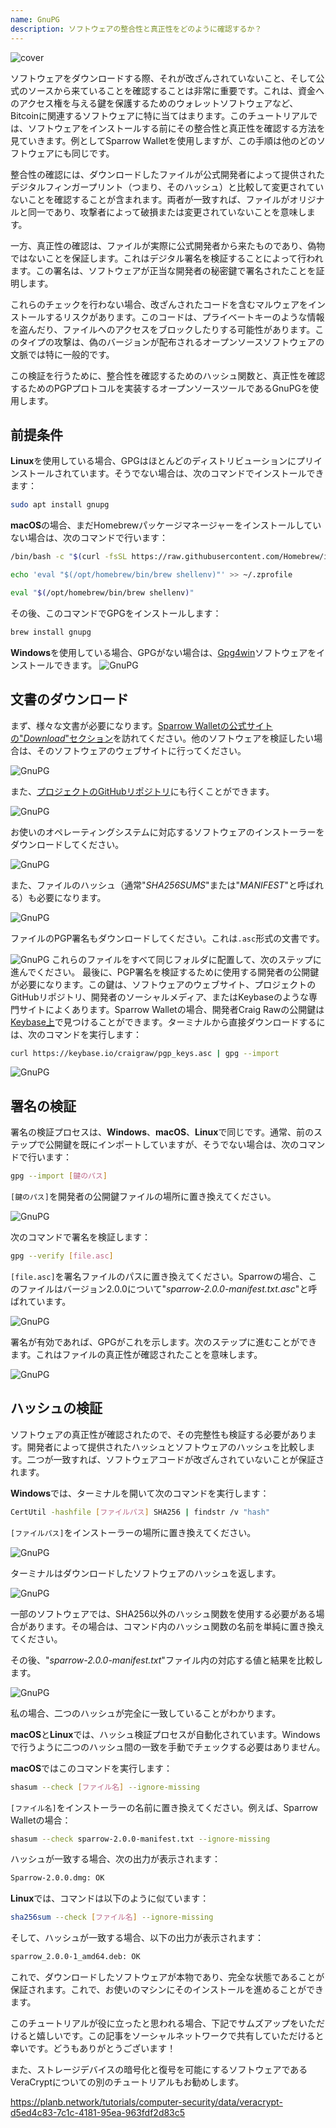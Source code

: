 ```yaml
---
name: GnuPG
description: ソフトウェアの整合性と真正性をどのように確認するか？
---
```

![cover](assets/cover.webp)

ソフトウェアをダウンロードする際、それが改ざんされていないこと、そして公式のソースから来ていることを確認することは非常に重要です。これは、資金へのアクセス権を与える鍵を保護するためのウォレットソフトウェアなど、Bitcoinに関連するソフトウェアに特に当てはまります。このチュートリアルでは、ソフトウェアをインストールする前にその整合性と真正性を確認する方法を見ていきます。例としてSparrow Walletを使用しますが、この手順は他のどのソフトウェアにも同じです。

整合性の確認には、ダウンロードしたファイルが公式開発者によって提供されたデジタルフィンガープリント（つまり、そのハッシュ）と比較して変更されていないことを確認することが含まれます。両者が一致すれば、ファイルがオリジナルと同一であり、攻撃者によって破損または変更されていないことを意味します。

一方、真正性の確認は、ファイルが実際に公式開発者から来たものであり、偽物ではないことを保証します。これはデジタル署名を検証することによって行われます。この署名は、ソフトウェアが正当な開発者の秘密鍵で署名されたことを証明します。

これらのチェックを行わない場合、改ざんされたコードを含むマルウェアをインストールするリスクがあります。このコードは、プライベートキーのような情報を盗んだり、ファイルへのアクセスをブロックしたりする可能性があります。このタイプの攻撃は、偽のバージョンが配布されるオープンソースソフトウェアの文脈では特に一般的です。

この検証を行うために、整合性を確認するためのハッシュ関数と、真正性を確認するためのPGPプロトコルを実装するオープンソースツールであるGnuPGを使用します。

## 前提条件

**Linux**を使用している場合、GPGはほとんどのディストリビューションにプリインストールされています。そうでない場合は、次のコマンドでインストールできます：

```bash
sudo apt install gnupg
```

**macOS**の場合、まだHomebrewパッケージマネージャーをインストールしていない場合は、次のコマンドで行います：

```bash
/bin/bash -c "$(curl -fsSL https://raw.githubusercontent.com/Homebrew/install/HEAD/install.sh)"
```

```bash
echo 'eval "$(/opt/homebrew/bin/brew shellenv)"' >> ~/.zprofile
```

```bash
eval "$(/opt/homebrew/bin/brew shellenv)"
```

その後、このコマンドでGPGをインストールします：

```bash
brew install gnupg
```
**Windows**を使用している場合、GPGがない場合は、[Gpg4win](https://www.gpg4win.org/)ソフトウェアをインストールできます。
![GnuPG](assets/notext/01.webp)

## 文書のダウンロード

まず、様々な文書が必要になります。[Sparrow Walletの公式サイトの"*Download*"セクション](https://sparrowwallet.com/download/)を訪れてください。他のソフトウェアを検証したい場合は、そのソフトウェアのウェブサイトに行ってください。

![GnuPG](assets/notext/02.webp)

また、[プロジェクトのGitHubリポジトリ](https://github.com/sparrowwallet/sparrow/releases)にも行くことができます。

![GnuPG](assets/notext/03.webp)

お使いのオペレーティングシステムに対応するソフトウェアのインストーラーをダウンロードしてください。

![GnuPG](assets/notext/04.webp)

また、ファイルのハッシュ（通常"*SHA256SUMS*"または"*MANIFEST*"と呼ばれる）も必要になります。

![GnuPG](assets/notext/05.webp)

ファイルのPGP署名もダウンロードしてください。これは`.asc`形式の文書です。

![GnuPG](assets/notext/06.webp)
これらのファイルをすべて同じフォルダに配置して、次のステップに進んでください。
最後に、PGP署名を検証するために使用する開発者の公開鍵が必要になります。この鍵は、ソフトウェアのウェブサイト、プロジェクトのGitHubリポジトリ、開発者のソーシャルメディア、またはKeybaseのような専門サイトによくあります。Sparrow Walletの場合、開発者Craig Rawの公開鍵は[Keybase上](https://keybase.io/craigraw)で見つけることができます。ターミナルから直接ダウンロードするには、次のコマンドを実行します：

```bash
curl https://keybase.io/craigraw/pgp_keys.asc | gpg --import
```

![GnuPG](assets/notext/07.webp)

## 署名の検証

署名の検証プロセスは、**Windows**、**macOS**、**Linux**で同じです。通常、前のステップで公開鍵を既にインポートしていますが、そうでない場合は、次のコマンドで行います：

```bash
gpg --import [鍵のパス]
```

`[鍵のパス]`を開発者の公開鍵ファイルの場所に置き換えてください。

![GnuPG](assets/notext/08.webp)

次のコマンドで署名を検証します：

```bash
gpg --verify [file.asc]
```

`[file.asc]`を署名ファイルのパスに置き換えてください。Sparrowの場合、このファイルはバージョン2.0.0について"*sparrow-2.0.0-manifest.txt.asc*"と呼ばれています。

![GnuPG](assets/notext/09.webp)

署名が有効であれば、GPGがこれを示します。次のステップに進むことができます。これはファイルの真正性が確認されたことを意味します。

![GnuPG](assets/notext/10.webp)

## ハッシュの検証
ソフトウェアの真正性が確認されたので、その完整性も検証する必要があります。開発者によって提供されたハッシュとソフトウェアのハッシュを比較します。二つが一致すれば、ソフトウェアコードが改ざんされていないことが保証されます。

**Windows**では、ターミナルを開いて次のコマンドを実行します：

```bash
CertUtil -hashfile [ファイルパス] SHA256 | findstr /v "hash"
```

`[ファイルパス]`をインストーラーの場所に置き換えてください。

![GnuPG](assets/notext/11.webp)

ターミナルはダウンロードしたソフトウェアのハッシュを返します。

![GnuPG](assets/notext/12.webp)

一部のソフトウェアでは、SHA256以外のハッシュ関数を使用する必要がある場合があります。その場合は、コマンド内のハッシュ関数の名前を単純に置き換えてください。

その後、"*sparrow-2.0.0-manifest.txt*"ファイル内の対応する値と結果を比較します。

![GnuPG](assets/notext/13.webp)

私の場合、二つのハッシュが完全に一致していることがわかります。

**macOS**と**Linux**では、ハッシュ検証プロセスが自動化されています。Windowsで行うように二つのハッシュ間の一致を手動でチェックする必要はありません。

**macOS**ではこのコマンドを実行します：

```bash
shasum --check [ファイル名] --ignore-missing
```

`[ファイル名]`をインストーラーの名前に置き換えてください。例えば、Sparrow Walletの場合：

```bash
shasum --check sparrow-2.0.0-manifest.txt --ignore-missing
```

ハッシュが一致する場合、次の出力が表示されます：

```bash
Sparrow-2.0.0.dmg: OK
```
**Linux**では、コマンドは以下のように似ています：
```bash
sha256sum --check [ファイル名] --ignore-missing
```

そして、ハッシュが一致する場合、以下の出力が表示されます：

```bash
sparrow_2.0.0-1_amd64.deb: OK
```

これで、ダウンロードしたソフトウェアが本物であり、完全な状態であることが保証されます。これで、お使いのマシンにそのインストールを進めることができます。

このチュートリアルが役に立ったと思われる場合、下記でサムズアップをいただけると嬉しいです。この記事をソーシャルネットワークで共有していただけると幸いです。どうもありがとうございます！

また、ストレージデバイスの暗号化と復号を可能にするソフトウェアであるVeraCryptについての別のチュートリアルもお勧めします。

https://planb.network/tutorials/computer-security/data/veracrypt-d5ed4c83-7c1c-4181-95ea-963fdf2d83c5

